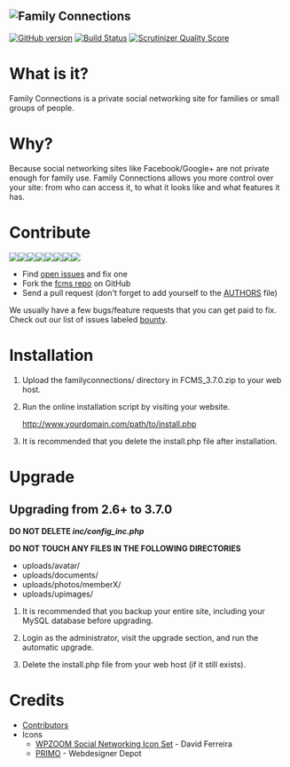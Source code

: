 ![Family Connections](./familyconnections/ui/img/logo.gif)
---

[![GitHub version](https://badge.fury.io/gh/ryanhowdy%2Ffcms.svg)](https://badge.fury.io/gh/ryanhowdy%2Ffcms)
[![Build Status](https://travis-ci.org/ryanhowdy/fcms.svg?branch=master)](https://travis-ci.org/ryanhowdy/fcms)
[![Scrutinizer Quality Score](https://scrutinizer-ci.com/g/ryanhowdy/fcms/badges/quality-score.png?s=755b6ade4f4add05acf377fbaf03bb3a201f471c)](https://scrutinizer-ci.com/g/ryanhowdy/fcms/)

# What is it?
Family Connections is a private social networking site for families or small groups of people.

# Why?
Because social networking sites like Facebook/Google+ are not private enough for family use. Family Connections allows you more control over your site: from who can access it, to what it looks like and what features it has.

# Contribute
[![](https://sourcerer.io/fame/ryanhowdy/ryanhowdy/fcms/images/0)](https://sourcerer.io/fame/ryanhowdy/ryanhowdy/fcms/links/0)[![](https://sourcerer.io/fame/ryanhowdy/ryanhowdy/fcms/images/1)](https://sourcerer.io/fame/ryanhowdy/ryanhowdy/fcms/links/1)[![](https://sourcerer.io/fame/ryanhowdy/ryanhowdy/fcms/images/2)](https://sourcerer.io/fame/ryanhowdy/ryanhowdy/fcms/links/2)[![](https://sourcerer.io/fame/ryanhowdy/ryanhowdy/fcms/images/3)](https://sourcerer.io/fame/ryanhowdy/ryanhowdy/fcms/links/3)[![](https://sourcerer.io/fame/ryanhowdy/ryanhowdy/fcms/images/4)](https://sourcerer.io/fame/ryanhowdy/ryanhowdy/fcms/links/4)[![](https://sourcerer.io/fame/ryanhowdy/ryanhowdy/fcms/images/5)](https://sourcerer.io/fame/ryanhowdy/ryanhowdy/fcms/links/5)[![](https://sourcerer.io/fame/ryanhowdy/ryanhowdy/fcms/images/6)](https://sourcerer.io/fame/ryanhowdy/ryanhowdy/fcms/links/6)[![](https://sourcerer.io/fame/ryanhowdy/ryanhowdy/fcms/images/7)](https://sourcerer.io/fame/ryanhowdy/ryanhowdy/fcms/links/7)
* Find [open issues](https://github.com/ryanhowdy/fcms/issues?labels=&page=1&state=open) and fix one
* Fork the [fcms repo](https://github.com/ryanhowdy/fcms) on GitHub
* Send a pull request (don't forget to add yourself to the [AUTHORS](https://github.com/ryanhowdy/fcms/blob/master/AUTHORS) file)

We usually have a few bugs/feature requests that you can get paid to fix. Check out our list of issues labeled  [bounty](https://github.com/ryanhowdy/fcms/labels/bounty).


# Installation

1. Upload the familyconnections/ directory in FCMS_3.7.0.zip to your web host.

2. Run the online installation script by visiting your website.

     http://www.yourdomain.com/path/to/install.php

3. It is recommended that you delete the install.php file after installation.


# Upgrade

## Upgrading from 2.6+ to 3.7.0

__DO NOT DELETE *inc/config_inc.php*__

__DO NOT TOUCH ANY FILES IN THE FOLLOWING DIRECTORIES__

* uploads/avatar/
* uploads/documents/
* uploads/photos/memberX/
* uploads/upimages/

1. It is recommended that you backup your entire site, including your MySQL database before upgrading.

2. Login as the administrator, visit the upgrade section, and run the automatic upgrade.

3. Delete the install.php file from your web host (if it still exists).

# Credits

* [Contributors](https://github.com/ryanhowdy/fcms/graphs/contributors)
* Icons
    * [WPZOOM Social Networking Icon Set](http://www.wpzoom.com/) - David Ferreira
    * [PRIMO](http://www.webdesignerdepot.com/2009/07/200-free-exclusive-vector-icons-primo/) - Webdesigner Depot

